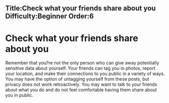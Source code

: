 Title:Check what your friends share about you
Difficulty:Beginner
Order:6
---
<h1>Check what your friends share about you</h1><p>Remember that you?re not the only person who can give away potentially sensitive data about yourself. Your friends can tag you in photos, report your location, and make their connections to you public in a variety of ways. You may have the option of untagging yourself from these posts, but privacy does not work retroactively. You may want to talk to your friends about what you do and do not feel comfortable having them share about you in public.</p>
